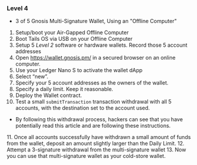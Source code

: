 ### Level 4

- 3 of 5 Gnosis Multi-Signature Wallet, Using an "Offline Computer"
 1. Setup/boot your Air-Gapped Offline Computer
 2. Boot Tails OS via USB on your Offline Computer
 3. Setup 5 *Level 2* software or hardware wallets. Record those 5 account addresses
 4. Open https://wallet.gnosis.pm/ in a secured browser on an online computer.
 5. Use your Ledger Nano S to activate the wallet dApp
 6. Select “new”.
 7. Specify your 5 account addresses as the owners of the wallet.
 8. Specify a daily limit. Keep it reasonable.
 9. Deploy the Wallet contract.
 10. Test a small `submitTransaction` transaction withdrawal with all 5 accounts, with the destination set to the account used.
 <ul>
  <li>By following this withdrawal process, hackers can see that you have potentially read this article and are following these instructions.</li>
 </ul>
 11. Once all accounts successfully have withdrawn a small amount of funds from the wallet, deposit an amount slightly larger than the Daily Limit.
 12. Attempt a 3-signature withdrawal from the multi-signature wallet
 13. Now you can use that multi-signature wallet as your cold-store wallet.